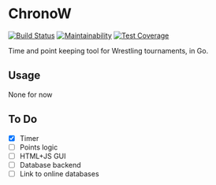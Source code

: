 # ChronoW

[![Build Status](https://travis-ci.org/robinmamie/ChronoW.svg?branch=master)](https://travis-ci.org/robinmamie/ChronoW)
[![Maintainability](https://api.codeclimate.com/v1/badges/c37adf1ebbc6591b1021/maintainability)](https://codeclimate.com/github/robinmamie/ChronoW/maintainability)
[![Test Coverage](https://api.codeclimate.com/v1/badges/c37adf1ebbc6591b1021/test_coverage)](https://codeclimate.com/github/robinmamie/ChronoW/test_coverage)

Time and point keeping tool for Wrestling tournaments, in Go.

## Usage

None for now

## To Do

- [x] Timer
- [ ] Points logic
- [ ] HTML+JS GUI
- [ ] Database backend
- [ ] Link to online databases
